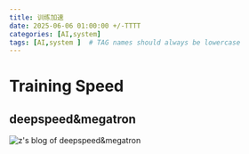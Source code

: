 ```yaml
---
title: 训练加速
date: 2025-06-06 01:00:00 +/-TTTT
categories: [AI,system]
tags: [AI,system ]  # TAG names should always be lowercase
---
```

# Training Speed

## deepspeed&megatron
![z's blog of deepspeed&megatron](https://huazzengblog.github.io/posts/deepspeed&megatron/)

